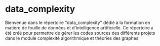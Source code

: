 # data_complexity
Bienvenue dans le répertoire "data_complexity" dédié à la formation en matière de fouille de données et d'intelligence artificielle. Ce répertoire a été créé pour permettre de gérer les codes sources des différents projets dans le module complexité algorithmique et théories des graphes
